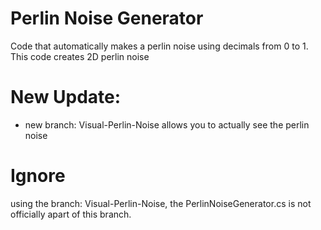 # Perlin Noise Generator

Code that automatically makes a perlin noise using decimals from 0 to 1.
This code creates 2D perlin noise

# New Update: 
- new branch: Visual-Perlin-Noise allows you to actually see the perlin noise

# Ignore
using the branch: Visual-Perlin-Noise, the <a>PerlinNoiseGenerator.cs</a> is not officially apart of this branch.
